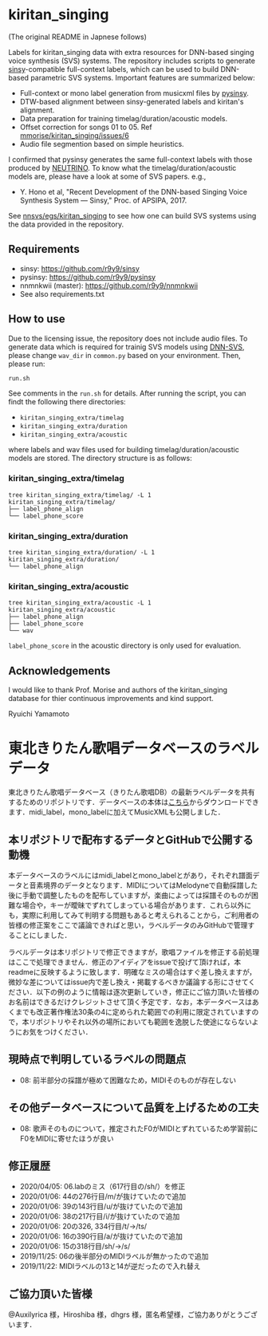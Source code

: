 # kiritan_singing

(The original README in Japnese follows)

Labels for kiritan_singing data with extra resources for DNN-based singing voice synthesis (SVS) systems. The repository includes scripts to generate [sinsy](https://github.com/r9y9/sinsy)-compatible full-context labels, which can be used to build DNN-based parametric SVS systems. Important features are summarized below:

- Full-context or mono label generation from musicxml files by [pysinsy](https://github.com/r9y9/pysinsy).
- DTW-based alignment between sinsy-generated labels and kiritan's alignment.
- Data preparation for training timelag/duration/acoustic models.
- Offset correction for songs 01 to 05. Ref [mmorise/kiritan_singing/issues/6](https://github.com/mmorise/kiritan_singing/issues/6)
- Audio file segmention based on simple heuristics.

I confirmed that pysinsy generates the same full-context labels with those produced by [NEUTRINO](https://n3utrino.work/). To know what the timelag/duration/acoustic models are, please have a look at some of SVS papers. e.g.,

- Y. Hono et al, "Recent Development of the DNN-based Singing Voice Synthesis System — Sinsy," Proc. of APSIPA, 2017.

See [nnsvs/egs/kiritan_singing](https://github.com/r9y9/nnsvs/tree/master/egs/kiritan_singing) to see how one can build SVS systems using the data provided in the repository.


## Requirements

- sinsy: https://github.com/r9y9/sinsy
- pysinsy: https://github.com/r9y9/pysinsy
- nnmnkwii (master): https://github.com/r9y9/nnmnkwii
- See also requirements.txt

## How to use

Due to the licensing issue, the repository does not include audio files. To generate data which is required for trainig SVS models using [DNN-SVS](https://github.com/r9y9/nnsvs), please change `wav_dir` in `common.py` based on your environment. Then, please run:

```
run.sh
```

See comments in the `run.sh` for details. After running the script, you can findt the following there directories:

- `kiritan_singing_extra/timelag`
- `kiritan_singing_extra/duration`
- `kiritan_singing_extra/acoustic`

where labels and wav files used for building timelag/duration/acoustic models are stored. The directory structure is as follows:

### kiritan_singing_extra/timelag

```
tree kiritan_singing_extra/timelag/ -L 1
kiritan_singing_extra/timelag/
├── label_phone_align
└── label_phone_score
```

### kiritan_singing_extra/duration

```
tree kiritan_singing_extra/duration/ -L 1
kiritan_singing_extra/duration/
└── label_phone_align
```

### kiritan_singing_extra/acoustic

```
tree kiritan_singing_extra/acoustic -L 1
kiritan_singing_extra/acoustic
├── label_phone_align
├── label_phone_score
└── wav
```

`label_phone_score` in the acoustic directory is only used for evaluation.

## Acknowledgements

I would like to thank Prof. Morise and authors of the kiritan_singing database for thier continuous improvements and kind support.

Ryuichi Yamamoto

# 東北きりたん歌唱データベースのラベルデータ
東北きりたん歌唱データベース（きりたん歌唱DB）の最新ラベルデータを共有するためのリポジトリです．データベースの本体は[こちら](https://zunko.jp/kiridev/login.php)からダウンロードできます．midi_label，mono_labelに加えてMusicXMLも公開しました．

## 本リポジトリで配布するデータとGitHubで公開する動機
本データベースのラベルにはmidi_labelとmono_labelとがあり，それぞれ譜面データと音素境界のデータとなります．MIDIについてはMelodyneで自動採譜した後に手動で調整したものを配布していますが，楽曲によっては採譜そのものが困難な場合や，キーが曖昧でずれてしまっている場合があります．これら以外にも，実際に利用してみて判明する問題もあると考えられることから，ご利用者の皆様の修正案をここで議論できればと思い，ラベルデータのみGitHubで管理することにしました．

ラベルデータは本リポジトリで修正できますが，歌唱ファイルを修正する前処理はここで処理できません．修正のアイディアをissueで投げて頂ければ，本readmeに反映するように致します．明確なミスの場合はすぐ差し換えますが，微妙な差についてはissue内で差し換え・掲載するべきか議論する形にさせてください．以下の例のように情報は逐次更新していき，修正にご協力頂いた皆様のお名前はできるだけクレジットさせて頂く予定です．なお，本データベースはあくまでも改正著作権法30条の4に定められた範囲での利用に限定されていますので，本リポジトリやそれ以外の場所においても範囲を逸脱した使途にならないようにお気をつけください．

## 現時点で判明しているラベルの問題点
- 08: 前半部分の採譜が極めて困難なため，MIDIそのものが存在しない

## その他データベースについて品質を上げるための工夫
- 08: 歌声そのものについて，推定されたF0がMIDIとずれているため学習前にF0をMIDIに寄せたほうが良い

## 修正履歴
- 2020/04/05: 06.labのミス（617行目の/sh/）を修正
- 2020/01/06: 44の276行目/m/が抜けていたので追加
- 2020/01/06: 39の143行目/u/が抜けていたので追加
- 2020/01/06: 38の217行目/i/が抜けていたので追加
- 2020/01/06: 20の326, 334行目/t/->/ts/
- 2020/01/06: 16の390行目/a/が抜けていたので追加
- 2020/01/06: 15の318行目/sh/->/s/
- 2019/11/25: 06の後半部分のMIDIラベルが無かったので追加
- 2019/11/22: MIDIラベルの13と14が逆だったので入れ替え

## ご協力頂いた皆様
@Auxilyrica 様，Hiroshiba 様，dhgrs 様，匿名希望様，ご協力ありがとうございます．
